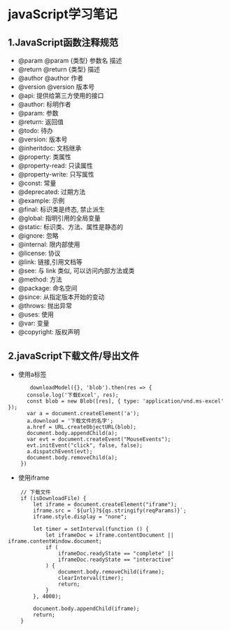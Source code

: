 # javaScript学习笔记
## 1.JavaScript函数注释规范
   + @param 	@param {类型} 参数名 描述
   + @return 	@return {类型} 描述
   + @author 	@author 作者
   + @version 	@version 版本号
   + @api: 提供给第三方使用的接口
   + @author: 标明作者
   + @param: 参数
   + @return: 返回值
   + @todo: 待办
   + @version: 版本号
   + @inheritdoc: 文档继承
   + @property: 类属性
   + @property-read: 只读属性
   + @property-write: 只写属性
   + @const: 常量
   + @deprecated: 过期方法
   + @example: 示例
   + @final: 标识类是终态, 禁止派生
   + @global: 指明引用的全局变量
   + @static: 标识类、方法、属性是静态的
   + @ignore: 忽略
   + @internal: 限内部使用
   + @license: 协议
   + @link: 链接,引用文档等
   + @see: 与 link 类似, 可以访问内部方法或类
   + @method: 方法
   + @package: 命名空间
   + @since: 从指定版本开始的变动
   + @throws: 抛出异常
   + @uses: 使用
   + @var: 变量
   + @copyright: 版权声明
## 2.javaScript下载文件/导出文件
   + 使用a标签
```
       downloadModel({}, 'blob').then(res => {
      console.log('下载Excel', res);
      const blob = new Blob([res], { type: 'application/vnd.ms-excel' });
      var a = document.createElement('a');
      a.download = '下载文件的名字';
      a.href = URL.createObjectURL(blob);
      document.body.appendChild(a);
      var evt = document.createEvent("MouseEvents");
      evt.initEvent("click", false, false);
      a.dispatchEvent(evt);
      document.body.removeChild(a);
    })
```
   + 使用iframe
```
    // 下载文件
    if (isDownloadFile) {
        let iframe = document.createElement("iframe");
        iframe.src = `${url}?${qs.stringify(reqParams)}`;
        iframe.style.display = "none";

        let timer = setInterval(function () {
            let iframeDoc = iframe.contentDocument || iframe.contentWindow.document;
            if (
                iframeDoc.readyState == "complete" ||
                iframeDoc.readyState == "interactive"
            ) {
                document.body.removeChild(iframe);
                clearInterval(timer);
                return;
            }
        }, 4000);

        document.body.appendChild(iframe);
        return;
    }
```
   
